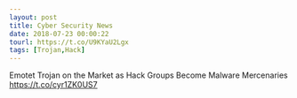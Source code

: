 ```yaml
---
layout: post
title: Cyber Security News
date: 2018-07-23 00:00:22
tourl: https://t.co/U9KYaU2Lgx
tags: [Trojan,Hack]
---
```

Emotet Trojan on the Market as Hack Groups Become Malware Mercenaries https://t.co/cyr1ZK0US7